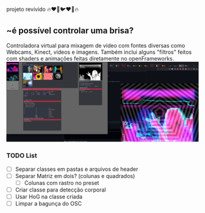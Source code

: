 projeto revivido 🔥❤️‍🔥🐦❤️‍🔥🔥
## ~é possível controlar uma brisa?
Controladora virtual para mixagem de video com fontes diversas como Webcams, Kinect, vídeos e imagens.
Também inclui alguns "filtros" feitos com shaders e animações feitas diretamente no openFrameworks.
![Screenshot da controladora](https://github.com/evandrododo/brisascontroladas/raw/main/bin/data/img/screenshot.png "Screenshot da controladora")


### TODO List

- [ ] Separar classes em pastas e arquivos de header
- [ ] Separar Matriz em dois? (colunas e quadrados)
  - [ ] Colunas com rastro no preset
- [ ] Criar classe para detecção corporal
- [ ] Usar HoG na classe criada
- [ ] Limpar a bagunça do OSC